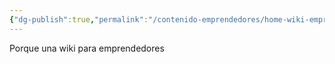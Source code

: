 ```yaml
---
{"dg-publish":true,"permalink":"/contenido-emprendedores/home-wiki-emprendedores/","tags":["gardenEntry"]}
---
```


Porque una wiki para emprendedores